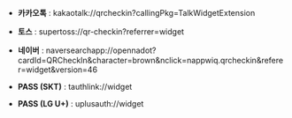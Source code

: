 - **카카오톡** : kakaotalk://qrcheckin?callingPkg=TalkWidgetExtension

- **토스** : supertoss://qr-checkin?referrer=widget

- **네이버** : naversearchapp://opennadot?cardId=QRCheckIn&character=brown&nclick=nappwiq.qrcheckin&referer=widget&version=46

- **PASS (SKT)** : tauthlink://widget

- **PASS (LG U+)** : uplusauth://widget
